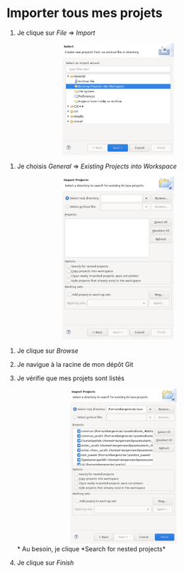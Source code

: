 # Importer tous mes projets

1. Je clique sur *File* => *Import*


<center>
	<img width="50%" src="import.png"/>
</center>

1. Je choisis *General* => *Existing Projects into Workspace*

<center>
	<img width="50%" src="existing_projects.png"/>
</center>

1. Je clique sur *Browse* 

1. Je navigue à la racine de mon dépôt Git

1. Je vérifie que mes projets sont listés
	<center>
		<img width="50%" src="verifier.png"/>
	</center>
	* Au besoin, je clique *Search for nested projects*

1. Je clique sur *Finish*

